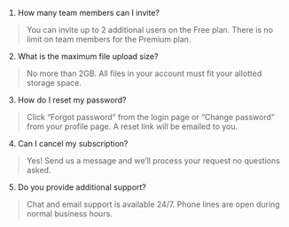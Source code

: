 1. How many team members can I invite?
> You can invite up to 2 additional users on the Free plan. There is no limit on team members for the Premium plan.
2. What is the maximum file upload size?
> No more than 2GB. All files in your account must fit your allotted storage space.
3. How do I reset my password?
> Click “Forgot password” from the login page or “Change password” from your profile page. A reset link will be emailed to you.
4. Can I cancel my subscription?
> Yes! Send us a message and we’ll process your request no questions asked.
5. Do you provide additional support?
> Chat and email support is available 24/7. Phone lines are open during normal business hours.